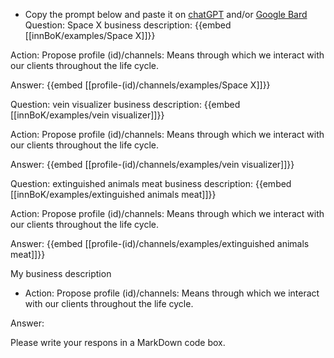 - Copy the prompt below and paste it on [chatGPT](https://chat.openai.com) and/or [Google Bard](https://bard.google.com/chat)
Question: Space X business description:
{{embed [[innBoK/examples/Space X]]}}

Action: Propose profile (id)/channels: Means through which we interact with our clients throughout the life cycle.

Answer:
{{embed [[profile-(id)/channels/examples/Space X]]}}

Question: vein visualizer business description:
{{embed [[innBoK/examples/vein visualizer]]}}

Action: Propose profile (id)/channels: Means through which we interact with our clients throughout the life cycle.

Answer:
{{embed [[profile-(id)/channels/examples/vein visualizer]]}}

Question: extinguished animals meat business description:
{{embed [[innBoK/examples/extinguished animals meat]]}}

Action: Propose profile (id)/channels: Means through which we interact with our clients throughout the life cycle.

Answer:
{{embed [[profile-(id)/channels/examples/extinguished animals meat]]}}



My business description

<CONTEXT>

- Action:
Propose profile (id)/channels: Means through which we interact with our clients throughout the life cycle.

Answer:

Please write your respons in a MarkDown code box.



